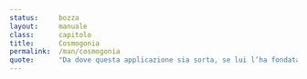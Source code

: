 ```yaml
---
status:     bozza 
layout:     manuale
class:      capitolo
title:      Cosmogonia
permalink:  /man/cosmogonia
quote:      "Da dove questa applicazione sia sorta, se lui l’ha fondata oppure no: lui che la sorveglia nel più alto dei cieli, lui solo lo sa, o forse non lo sa"
---
```

